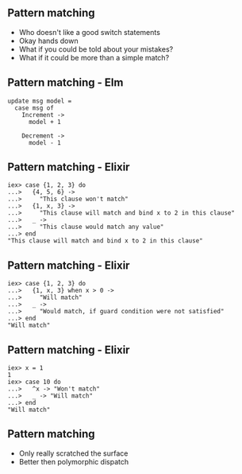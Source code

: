 ## Pattern matching
- Who doesn't like a good switch statements<!-- .element: class="fragment" -->
- Okay hands down<!-- .element: class="fragment" -->
- What if you could be told about your mistakes?<!-- .element: class="fragment" -->
- What if it could be more than a simple match?<!-- .element: class="fragment" -->


## Pattern matching - Elm
```
update msg model =
  case msg of
    Increment ->
      model + 1

    Decrement ->
      model - 1
```


## Pattern matching - Elixir
```
iex> case {1, 2, 3} do
...>   {4, 5, 6} ->
...>     "This clause won't match"
...>   {1, x, 3} ->
...>     "This clause will match and bind x to 2 in this clause"
...>   _ ->
...>     "This clause would match any value"
...> end
"This clause will match and bind x to 2 in this clause"
```


## Pattern matching - Elixir
```
iex> case {1, 2, 3} do
...>   {1, x, 3} when x > 0 ->
...>     "Will match"
...>   _ ->
...>     "Would match, if guard condition were not satisfied"
...> end
"Will match"
```


## Pattern matching - Elixir
```
iex> x = 1
1
iex> case 10 do
...>   ^x -> "Won't match"
...>   _ -> "Will match"
...> end
"Will match"
```


## Pattern matching
- Only really scratched the surface
- Better then polymorphic dispatch
